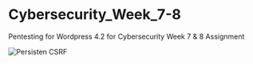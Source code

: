 # Cybersecurity_Week_7-8
Pentesting for Wordpress 4.2 for Cybersecurity Week 7 &amp; 8 Assignment


![Persisten CSRF](https://github.com/atsui4688/Cybersecurity_Week_7-8/blob/master/Persisten%20CSRF.gif)

